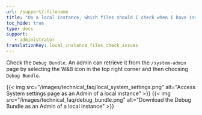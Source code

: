 ```yaml
---
url: /support/:filename
title: "On a local instance, which files should I check when I have issues?"
toc_hide: true
type: docs
support:
   - administrator
translationKey: local_instance_files_check_issues
---
```

Check the `Debug Bundle`. An admin can retrieve it from the `/system-admin` page by selecting the W&B icon in the top right corner and then choosing `Debug Bundle`.

{{< img src="/images/technical_faq/local_system_settings.png" alt="Access System settings page as an Admin of a local instance" >}}
{{< img src="/images/technical_faq/debug_bundle.png" alt="Download the Debug Bundle as an Admin of a local instance" >}}
